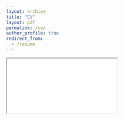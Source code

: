```yaml
---
layout: archive
title: "CV"
layout: pdf
permalink: /cv/
author_profile: true
redirect_from:
  - /resume
---
```


<iframe src="/files/oktay_arslan_resume.pdf"></iframe>

